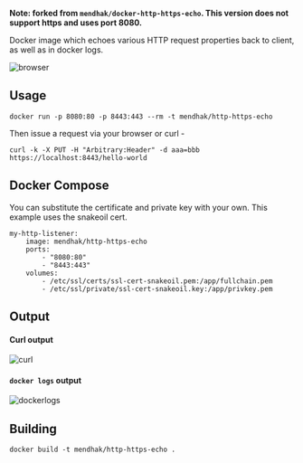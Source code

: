 **Note: forked from `mendhak/docker-http-https-echo`. This version does not support https and uses port 8080.**

Docker image which echoes various HTTP request properties back to client, as well as in docker logs. 

![browser](https://raw.githubusercontent.com/mendhak/docker-http-https-echo/master/screenshots/screenshot.png)

## Usage

    docker run -p 8080:80 -p 8443:443 --rm -t mendhak/http-https-echo

Then issue a request via your browser or curl -

    curl -k -X PUT -H "Arbitrary:Header" -d aaa=bbb https://localhost:8443/hello-world



## Docker Compose

You can substitute the certificate and private key with your own. This example uses the snakeoil cert.

    my-http-listener:
        image: mendhak/http-https-echo
        ports:
            - "8080:80"
            - "8443:443"
        volumes:
            - /etc/ssl/certs/ssl-cert-snakeoil.pem:/app/fullchain.pem
            - /etc/ssl/private/ssl-cert-snakeoil.key:/app/privkey.pem



## Output

#### Curl output

![curl](https://raw.githubusercontent.com/mendhak/docker-http-https-echo/master/screenshots/screenshot2.png)

#### `docker logs` output

![dockerlogs](https://raw.githubusercontent.com/mendhak/docker-http-https-echo/master/screenshots/screenshot3.png)



## Building

    docker build -t mendhak/http-https-echo .


